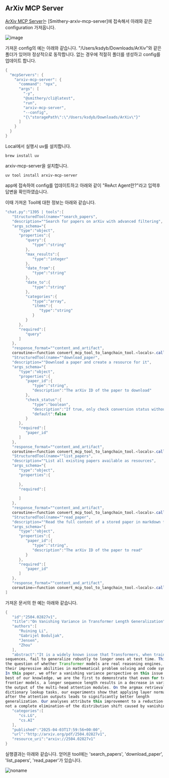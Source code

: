 ## ArXiv MCP Server

[ArXiv MCP Server](https://github.com/blazickjp/arxiv-mcp-server)는 [Smithery-arxiv-mcp-server]에 접속해서 아래와 같은 configuration 가져옵니다.

![image](https://github.com/user-attachments/assets/200fc7e4-5edc-45dc-b476-aa2f99aa50e3)

가져온 config의 예는 아래와 같습니다. "/Users/ksdyb/Downloads/ArXiv"와 같은 폴더가 있어야 정상적으로 동작합니다. 없는 경우에 적절히 폴더를 생성하고 config를 업데이트 합니다.

```java
{
  "mcpServers": {
    "arxiv-mcp-server": {
      "command": "npx",
      "args": [
        "-y",
        "@smithery/cli@latest",
        "run",
        "arxiv-mcp-server",
        "--config",
        "{\"storagePath\":\"/Users/ksdyb/Downloads/ArXiv\"}"
      ]
    }
  }
}
```


Local에서 실행시 uv를 설치합니다.

```text
brew install uv
```

arxiv-mcp-server을 설치합니다. 

```text
uv tool install arxiv-mcp-server
```

app에 접속하여 config를 업데이트하고 아래와 같이 "ReAct Agent란?"라고 입력후 답변을 확인하였습니다. 

이때 가져온 Tool에 대한 정보는 아래와 같습니다.

```java
"chat.py":"1395 | tools":[
   "StructuredTool(name=""search_papers",
   "description=""Search for papers on arXiv with advanced filtering",
   "args_schema="{
      "type":"object",
      "properties":{
         "query":{
            "type":"string"
         },
         "max_results":{
            "type":"integer"
         },
         "date_from":{
            "type":"string"
         },
         "date_to":{
            "type":"string"
         },
         "categories":{
            "type":"array",
            "items":{
               "type":"string"
            }
         }
      },
      "required":[
         "query"
      ]
   },
   "response_format=""content_and_artifact",
   coroutine=<function convert_mcp_tool_to_langchain_tool.<locals>.call_tool at 0x134314e00>),
   "StructuredTool(name=""download_paper",
   "description=""Download a paper and create a resource for it",
   "args_schema="{
      "type":"object",
      "properties":{
         "paper_id":{
            "type":"string",
            "description":"The arXiv ID of the paper to download"
         },
         "check_status":{
            "type":"boolean",
            "description":"If true, only check conversion status without downloading",
            "default":false
         }
      },
      "required":[
         "paper_id"
      ]
   },
   "response_format=""content_and_artifact",
   coroutine=<function convert_mcp_tool_to_langchain_tool.<locals>.call_tool at 0x134314cc0>),
   "StructuredTool(name=""list_papers",
   "description=""List all existing papers available as resources",
   "args_schema="{
      "type":"object",
      "properties":{
         
      },
      "required":[
         
      ]
   },
   "response_format=""content_and_artifact",
   coroutine=<function convert_mcp_tool_to_langchain_tool.<locals>.call_tool at 0x134314c20>),
   "StructuredTool(name=""read_paper",
   "description=""Read the full content of a stored paper in markdown format",
   "args_schema="{
      "type":"object",
      "properties":{
         "paper_id":{
            "type":"string",
            "description":"The arXiv ID of the paper to read"
         }
      },
      "required":[
         "paper_id"
      ]
   },
   "response_format=""content_and_artifact",
   coroutine=<function convert_mcp_tool_to_langchain_tool.<locals>.call_tool at 0x134314b80>)
]
```

가져온 문서의 한 예는 아래와 같습니다.

```java
{
   "id":"2504.02827v1",
   "title":"On Vanishing Variance in Transformer Length Generalization",
   "authors":[
      "Ruining Li",
      "Gabrijel Boduljak",
      "Jensen",
      "Zhou"
   ],
   "abstract":"It is a widely known issue that Transformers, when trained on shorter
sequences, fail to generalize robustly to longer ones at test time. This raises
the question of whether Transformer models are real reasoning engines, despite
their impressive abilities in mathematical problem solving and code synthesis.
In this paper, we offer a vanishing variance perspective on this issue. To the
best of our knowledge, we are the first to demonstrate that even for today's
frontier models, a longer sequence length results in a decrease in variance in
the output of the multi-head attention modules. On the argmax retrieval and
dictionary lookup tasks, our experiments show that applying layer normalization
after the attention outputs leads to significantly better length
generalization. Our analyses attribute this improvement to a reduction-though
not a complete elimination-of the distribution shift caused by vanishing\nvariance.",
   "categories":[
      "cs.LG",
      "cs.AI"
   ],
   "published":"2025-04-03T17:59:56+00:00",
   "url":"http://arxiv.org/pdf/2504.02827v1",
   "resource_uri":"arxiv://2504.02827v1"
}
```

실행결과는 아래와 같습니다. 얻어온 tool에는 'search_papers', 'download_paper', 'list_papers', 'read_paper'가 있습니다.

![noname](https://github.com/user-attachments/assets/af0d5077-4e30-45f3-975d-c1f13232098b)

